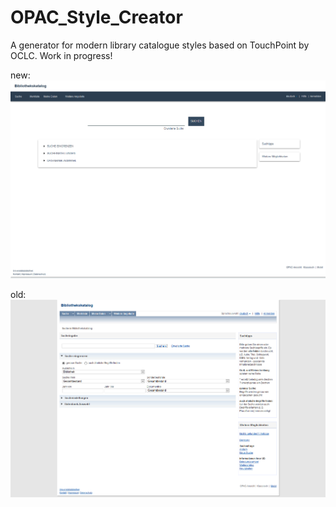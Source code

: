 # OPAC_Style_Creator
A generator for modern library catalogue styles based on TouchPoint by OCLC. Work in progress!

new:
![OPAC Preview?](https://github.com/LuisMossburger/OPAC_Style_Creator/blob/master/OPAC.png)


old:
![OPAC Preview?](https://github.com/LuisMossburger/OPAC_Style_Creator/blob/master/OPAC_alt.png)
